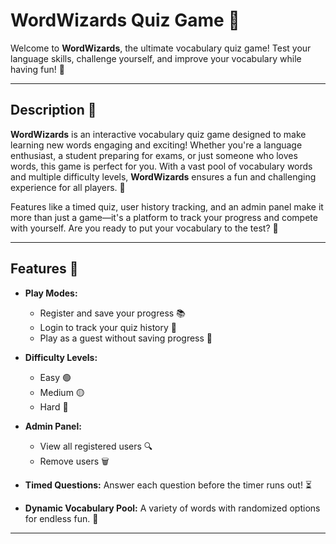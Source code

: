 # WordWizards Quiz Game 🎯

Welcome to **WordWizards**, the ultimate vocabulary quiz game! Test your language skills, challenge yourself, and improve your vocabulary while having fun! 🎉

---

## Description 📝

**WordWizards** is an interactive vocabulary quiz game designed to make learning new words engaging and exciting! Whether you're a language enthusiast, a student preparing for exams, or just someone who loves words, this game is perfect for you. With a vast pool of vocabulary words and multiple difficulty levels, **WordWizards** ensures a fun and challenging experience for all players. 🌟

Features like a timed quiz, user history tracking, and an admin panel make it more than just a game—it's a platform to track your progress and compete with yourself. Are you ready to put your vocabulary to the test? 🤔

---

## Features 🚀

- **Play Modes:**
  - Register and save your progress 📚
  - Login to track your quiz history 🧾
  - Play as a guest without saving progress 👤

- **Difficulty Levels:**
  - Easy 🟢
  - Medium 🟡
  - Hard 🔴

- **Admin Panel:**
  - View all registered users 🔍
  - Remove users 🗑️

- **Timed Questions:** Answer each question before the timer runs out! ⏳

- **Dynamic Vocabulary Pool:** A variety of words with randomized options for endless fun. 🧠

---
